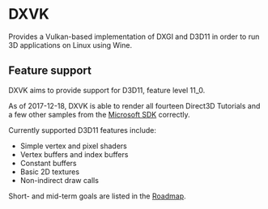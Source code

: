 # DXVK
Provides a Vulkan-based implementation of DXGI and D3D11 in order to run 3D applications on Linux using Wine.

## Feature support
DXVK aims to provide support for D3D11, feature level 11_0.

As of 2017-12-18, DXVK is able to render all fourteen Direct3D Tutorials and a few other samples from the [Microsoft SDK](https://github.com/walbourn/directx-sdk-samples/tree/master/) correctly.

Currently supported D3D11 features include:
- Simple vertex and pixel shaders
- Vertex buffers and index buffers
- Constant buffers
- Basic 2D textures
- Non-indirect draw calls

Short- and mid-term goals are listed in the [Roadmap](https://github.com/doitsujin/dxvk/wiki/Roadmap).